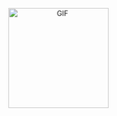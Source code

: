 <p align="center">
  <img src="https://i.pinimg.com/originals/d1/b0/35/d1b035beb6ec8b99e82ba9b1a4069b67.gif" width="200" alt="GIF">
</p>
